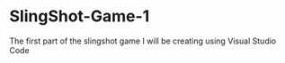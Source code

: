 # SlingShot-Game-1
The first part of the slingshot game I will be creating using Visual Studio Code
